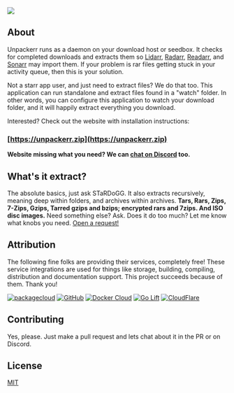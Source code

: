 <img style="max-width:840px;" src="https://raw.githubusercontent.com/wiki/Unpackerr/unpackerr/images/unpackerr-logo-text.png">

## About

Unpackerr runs as a daemon on your download host or seedbox.
It checks for completed downloads and extracts them so
[Lidarr](http://lidarr.audio), [Radarr](http://radarr.video),
[Readarr](http://readarr.com), and [Sonarr](http://sonarr.tv) may import them. 
If your problem is rar files getting stuck in your activity queue, then this is your solution.

Not a starr app user, and just need to extract files? We do that too.
This application can run standalone and extract files found in a "watch" folder.
In other words, you can configure this application to watch your download folder, and
it will happily extract everything you download. 

Interested? Check out the website with installation instructions:

### [https://unpackerr.zip](https://unpackerr.zip)

**Website missing what you need? We can [chat on Discord](https://golift.io/discord) too.**

## What's it extract?

The absolute basics, just ask STaRDoGG. It also extracts recursively, meaning deep within folders, and archives within archives.
**Tars, Rars, Zips, 7-Zips, Gzips, Tarred gzips and bzips; encrypted rars and 7zips. And ISO disc images.**
Need something else? Ask. Does it do too much? Let me know what knobs you need. [Open a request!](https://github.com/Unpackerr/unpackerr/issues/new)

## Attribution

The following fine folks are providing their services, completely free! These service
integrations are used for things like storage, building, compiling, distribution and
documentation support. This project succeeds because of them. Thank you!

[![packagecloud](https://docs.golift.io/integrations/packagecloud.png "PackageCloud.io")](https://packagecloud.io)
[![GitHub](https://docs.golift.io/integrations/octocat.png "GitHub")](https://GitHub.com)
[![Docker Cloud](https://docs.golift.io/integrations/docker.png "Docker Cloud")](https://cloud.docker.com)
[![Go Lift](https://docs.golift.io/integrations/golift.png "Go Lift")](https://golift.io)
[![CloudFlare](https://docs.golift.io/integrations/cloudflare.png "CloudFlare")](https://cloudflare.com)

## Contributing

Yes, please. Just make a pull request and lets chat about it in the PR or on Discord.

## License

[MIT](https://unpackerr.zip/docs/unpackerr/license)

